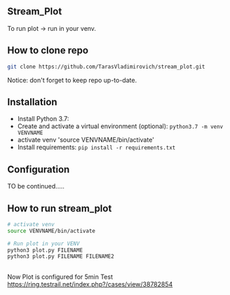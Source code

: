 ## Stream_Plot

To run plot -> run in your venv.

## How to clone repo
```bash
git clone https://github.com/TarasVladimirovich/stream_plot.git

```
Notice: don't forget to keep repo up-to-date.

## Installation
* Install Python 3.7:
* Create and activate a virtual environment (optional): `python3.7 -m venv VENVNAME`
* activate venv 'source VENVNAME/bin/activate'
* Install requirements: `pip install -r requirements.txt`

## Configuration
TO be continued.....

## How to run stream_plot
```bash
# activate venv
source VENVNAME/bin/activate

# Run plot in your VENV
python3 plot.py FILENAME
python3 plot.py FILENAME FILENAME2
```
##
Now Plot is configured for 5min Test https://ring.testrail.net/index.php?/cases/view/38782854